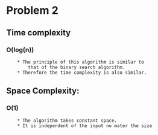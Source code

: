 # Problem 2

##    Time complexity

###        O(log(n))

        * The principle of this algorithm is similar to 
            that of the binary search algorithm.
        * Therefore the time complexity is also similar.


##    Space Complexity: 

###        O(1)

        * The algorithm takes constant space. 
        * It is independent of the input no mater the size